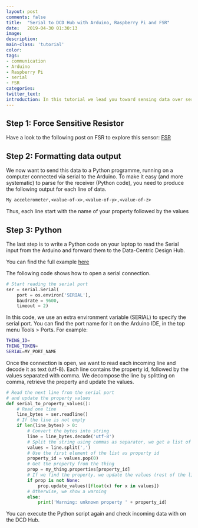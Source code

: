 ```yaml
---
layout: post
comments: false
title:  "Serial to DCD Hub with Arduino, Raspberry Pi and FSR"
date:   2019-04-30 01:30:13
image: 
description: 
main-class: 'tutorial'
color:
tags:
- communication
- Arduino
- Raspberry Pi
- serial
- FSR
categories:
twitter_text:
introduction: In this tutorial we lead you toward sensing data over serial. We will collect data coming out of a Force Sensitive Resistor.
---
```


## Step 1: Force Sensitive Resistor

Have a look to the following post on FSR to explore this sensor:
[FSR](/sensors-force)

## Step 2: Formatting data output

We now want to send this data to a Python programme, running on a computer connected
via serial to the Arduino. To make it easy (and more systematic) to parse for
the receiver (Python code), you need to produce the following output for each line
of data.

```txt
My accelerometer,<value-of-x>,<value-of-y>,<value-of-z>
```

Thus, each line start with the name of your property followed by the values 

## Step 3: Python

The last step is to write a Python code on your laptop to read the Serial input
from the Arduino and forward them to the Data-Centric Design Hub.

You can find the full example 
[here](https://github.com/datacentricdesign/lab/blob/master/examples/communication/serial/serial_to_dcdhub.py)

The following code shows how to open a serial connection.

```python
# Start reading the serial port
ser = serial.Serial(
    port = os.environ['SERIAL'],
    baudrate = 9600,
    timeout = 2)
```

In this code, we use an extra environment variable (SERIAL) to specify the serial port.
You can find the port name for it on the Arduino IDE, in the top menu Tools > Ports.
For example:

```bash
THING_ID=
THING_TOKEN=
SERIAL=MY_PORT_NAME
```

Once the connection is open, we want to read each incoming line and decode it as
text (utf-8). Each line contains the property id, followed by the values separated
with comma. We decompose the line by splitting on comma, retrieve the property
and update the values.

```python
# Read the next line from the serial port
# and update the property values
def serial_to_property_values():
    # Read one line
    line_bytes = ser.readline()
    # If the line is not empty
    if len(line_bytes) > 0:
        # Convert the bytes into string
        line = line_bytes.decode('utf-8')
        # Split the string using commas as separator, we get a list of strings
        values = line.split(',')
        # Use the first element of the list as property id
        property_id = values.pop(0)
        # Get the property from the thing
        prop = my_thing.properties[property_id]
        # If we find the property, we update the values (rest of the list)
        if prop is not None:
            prop.update_values([float(x) for x in values])
        # Otherwise, we show a warning
        else:
            print('Warning: unknown property ' + property_id)
```

You can execute the Python script again and check incoming data with on the DCD Hub.




